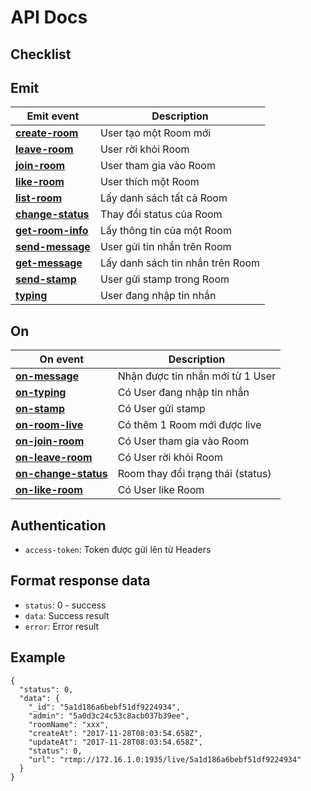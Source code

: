 # API Docs

## Checklist

Emit
---
Emit event | Description
----|--------
**[create-room](./create_room.md)**             |User tạo một Room mới
**[leave-room](./leave-room.md)**               |User rời khỏi Room
**[join-room](./join-room.md)**                 |User tham gia vào Room
**[like-room](like-room.md)**                   |User thích một Room
**[list-room](./list-room.md)**                 |Lấy danh sách tất cả Room
**[change-status](./change-status.md)**         |Thay đổi status của Room
**[get-room-info](./get-room-info.md)**         |Lấy thông tin của một Room
**[send-message](./send-message.md)**           |User gửi tin nhắn trên Room
**[get-message](./get-message.md)**             |Lấy danh sách tin nhắn trên Room
**[send-stamp](./send-stamp.md)**               |User gửi stamp trong Room
**[typing](./typing.md)**                       |User đang nhập tin nhắn

On
---
On event|Description
-------|-----------
**[on-message](./on-message.md)**               |Nhận được tin nhắn mới từ 1 User
**[on-typing](./on-typing.md)**                 |Có User đang nhập tin nhắn
**[on-stamp](./on-stamp.md)**                   |Có User gửi stamp
**[on-room-live](./on-room-live.md)**           |Có thêm 1 Room mới được live
**[on-join-room](./on-join-room.md)**           |Có User tham gia vào Room
**[on-leave-room](./on-leave-room.md)**         |Có User rời khỏi Room
**[on-change-status](./on-change-status.md)**   |Room thay đổi trạng thái (status)
**[on-like-room](./on-like-room.md)**           |Có User like Room

Authentication
---
* `access-token`: Token được gửi lên từ Headers

Format response data
---
* `status`: 0 - success
* `data`: Success result
* `error`: Error result

Example
---
```
{
  "status": 0,
  "data": {
    "_id": "5a1d186a6bebf51df9224934",
    "admin": "5a0d3c24c53c8acb037b39ee",
    "roomName": "xxx",
    "createAt": "2017-11-28T08:03:54.658Z",
    "updateAt": "2017-11-28T08:03:54.658Z",
    "status": 0,
    "url": "rtmp://172.16.1.0:1935/live/5a1d186a6bebf51df9224934"
  }
}
```